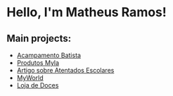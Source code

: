 # Hello, I'm Matheus Ramos!
## Main projects:
<ul>
  <li><a href='https://github.com/MatheusRamosDeLima/acampamento-batista'>Acampamento Batista</a></li>
  <li><a href='https://github.com/MatheusRamosDeLima/myla-project'>Produtos Myla</a></li>
  <li><a href='https://github.com/MatheusRamosDeLima/Artigo-Atentados_Escolares'>Artigo sobre Atentados Escolares</a></li>
  <li><a href='https://github.com/MatheusRamosDeLima/myworld'>MyWorld</a></li>
  <li><a href='https://github.com/MatheusRamosDeLima/mia-lojadedoces'>Loja de Doces</a></li>
</ul>
